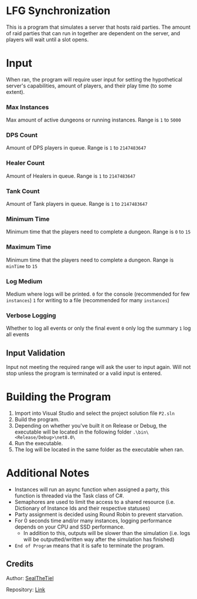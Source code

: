 # LFG Synchronization

This is a program that simulates a server that hosts raid parties. The amount of raid parties that can run in together are dependent on the server, and players will wait until a slot opens. 


# Input
When ran, the program will require user input for setting the hypothetical server's capabilities, amount of players, and their play time (to some extent).

### Max Instances
Max amount of active dungeons or running instances.
Range is `1` to `5000`

### DPS Count
Amount of DPS players in queue.
Range is `1` to `2147483647`

### Healer Count
Amount of Healers in queue.
 Range is `1` to `2147483647`


### Tank Count
Amount of Tank players in queue.
 Range is `1` to `2147483647`
 
### Minimum Time
Minimum time that the players need to complete a dungeon.
Range is `0` to `15`

### Maximum Time
Minimum time that the players need to complete a dungeon.
Range is `minTime` to `15`


### Log Medium
Medium where logs will be printed.
`0` for the console (recommended for few `instances`)
`1` for writing to a file (recommended for many `instances`)

### Verbose Logging
Whether to log all events or only the final event
`0` only log the summary
`1` log all events

## Input Validation
Input not meeting the required range will ask the user to input again. Will not stop unless the program is terminated or a valid input is entered.

# Building the Program
1. Import into Visual Studio and select the project solution file `P2.sln`
2. Build the program.
3. Depending on whether you've built it on Release or Debug, the executable will be located in the following folder
	`.\bin\<Release/Debug>\net8.0\`
4. Run the executable.
5. The log will be located in the same folder as the executable when ran.
# Additional Notes
- Instances will run an async function when assigned a party, this function is threaded via the Task class of C#.
- Semaphores are used to limit the access to a shared resource (i.e. Dictionary of Instance Ids and their respective statuses)
- Party assignment is decided using Round Robin to prevent starvation.
- For 0 seconds time and/or many instances, logging performance depends on your CPU and SSD performance.
	- In addition to this, outputs will be slower than the simulation (i.e. logs will be outputted/written way after the simulation has finished)
- `End of Program` means that it is safe to terminate the program.



Credits
--
Author: [SealTheTiel](https://github.com/SealTheTiel)

Repository: [Link](https://github.com/SealTheTiel/P2-LFG-Synchronization)
